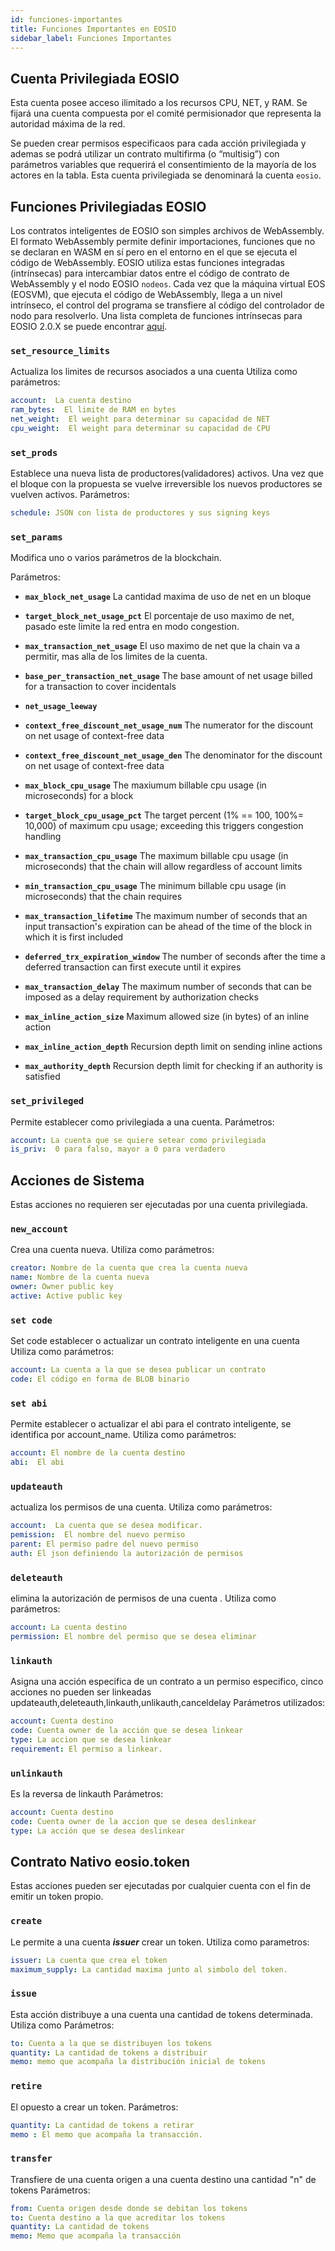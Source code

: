 ```yaml
---
id: funciones-importantes
title: Funciones Importantes en EOSIO
sidebar_label: Funciones Importantes
---
```


## Cuenta Privilegiada EOSIO

Esta cuenta posee acceso ilimitado a los recursos CPU, NET, y RAM.  Se fijará una cuenta compuesta por el comité permisionador que representa la autoridad máxima de la red. 

Se pueden crear permisos especificaos para cada acción privilegiada y ademas se podrá utilizar un contrato multifirma (o “multisig”) con parámetros variables que requerirá el consentimiento de la mayoría de los actores en la tabla. Esta cuenta privilegiada se denominará la cuenta `eosio`.

## Funciones Privilegiadas EOSIO

Los contratos inteligentes de EOSIO son simples archivos de WebAssembly. El formato WebAssembly permite definir importaciones, funciones que no se declaran en WASM en sí pero en el entorno en el que se ejecuta el código de WebAssembly. EOSIO utiliza estas funciones integradas (intrínsecas) para intercambiar datos entre el código de contrato de WebAssembly y el nodo EOSIO `nodeos`. Cada vez que la máquina virtual EOS (EOSVM), que ejecuta el código de WebAssembly, llega a un nivel intrínseco, el control del programa se transfiere al código del controlador de nodo para resolverlo. Una lista completa de funciones intrínsecas para EOSIO 2.0.X se puede encontrar [aquí](https://github.com/EOSIO/eosio.cdt/blob/a6b8d3fc289d46f4612588cdd7223a3d549238f6/libraries/native/native/eosio/intrinsics_def.hpp#L42-L160).

### `set_resource_limits`
Actualiza los limites de recursos asociados a una cuenta
Utiliza como parámetros:
``` yaml
account:  La cuenta destino
ram_bytes:  El limite de RAM en bytes
net_weight:  El weight para determinar su capacidad de NET
cpu_weight:  El weight para determinar su capacidad de CPU
```

### `set_prods`
Establece una nueva lista de productores(validadores) activos.
Una vez que el bloque con la propuesta se vuelve irreversible los nuevos productores se vuelven activos.
Parámetros:
```yaml
schedule: JSON con lista de productores y sus signing keys
```


### `set_params`
Modifica uno o varios parámetros de la blockchain.

Parámetros:

* **`max_block_net_usage`**   La cantidad maxima de uso de net en un bloque

* **`target_block_net_usage_pct`**    El porcentaje de uso maximo de net, pasado este limite la red entra en modo congestion.

* **`max_transaction_net_usage`**  El uso maximo de net que la chain va a permitir, mas alla de los limites de la cuenta.

* **`base_per_transaction_net_usage`**  The base amount of net usage billed for a transaction to cover incidentals
* **`net_usage_leeway`**

* **`context_free_discount_net_usage_num`**  The numerator for the discount on net usage of context-free data

* **`context_free_discount_net_usage_den`**  The denominator for the discount on net usage of context-free data

* **`max_block_cpu_usage`** The maxiumum billable cpu usage (in microseconds) for a block

* **`target_block_cpu_usage_pct`** The target percent (1% == 100, 100%= 10,000) of maximum cpu usage; exceeding this triggers congestion handling

* **`max_transaction_cpu_usage`** The maximum billable cpu usage (in microseconds) that the chain will allow regardless of account limits

* **`min_transaction_cpu_usage`** The minimum billable cpu usage (in microseconds) that the chain requires

* **`max_transaction_lifetime`** The maximum number of seconds that an input transaction's expiration can be ahead of the time of the block in which it is first included

* **`deferred_trx_expiration_window`** The number of seconds after the time a deferred transaction can first execute until it expires

* **`max_transaction_delay`** The maximum number of seconds that can be imposed as a delay requirement by authorization checks

* **`max_inline_action_size`** Maximum allowed size (in bytes) of an inline action

* **`max_inline_action_depth`** Recursion depth limit on sending inline actions

* **`max_authority_depth`** Recursion depth limit for checking if an authority is satisfied

### `set_privileged`
Permite establecer como privilegiada a una cuenta.
Parámetros:
```yaml
account: La cuenta que se quiere setear como privilegiada
is_priv:  0 para falso, mayor a 0 para verdadero
```

## Acciones de Sistema

Estas acciones no requieren ser ejecutadas por una cuenta privilegiada.

### `new_account`
Crea una cuenta nueva.
Utiliza como parámetros:
```yaml
creator: Nombre de la cuenta que crea la cuenta nueva
name: Nombre de la cuenta nueva
owner: Owner public key
active: Active public key
```
### `set code`
Set code establecer o actualizar un contrato inteligente en una cuenta
Utiliza como parámetros:
```yaml
account: La cuenta a la que se desea publicar un contrato
code: El código en forma de BLOB binario
```

### `set abi`
Permite establecer o actualizar el abi para el contrato inteligente, se identifica por account_name.
Utiliza como parámetros:
```yaml
account: El nombre de la cuenta destino
abi:  El abi
```

### `updateauth`
actualiza los permisos de una cuenta.
Utiliza como parámetros:
```yaml
account:  La cuenta que se desea modificar.
pemission:  El nombre del nuevo permiso
parent: El permiso padre del nuevo permiso
auth: El json definiendo la autorización de permisos
```
### `deleteauth`
elimina la autorización de permisos de una cuenta .
Utiliza como parámetros:
```yaml
account: La cuenta destino
permission: El nombre del permiso que se desea eliminar
```

### `linkauth`
Asigna una acción especifica de un contrato a un permiso especifico, cinco acciones no pueden ser linkeadas updateauth,deleteauth,linkauth,unlikauth,canceldelay
Parámetros utilizados:
```yaml
account: Cuenta destino
code: Cuenta owner de la acción que se desea linkear
type: La accion que se desea linkear
requirement: El permiso a linkear.
```

### `unlinkauth`
Es la reversa de linkauth
Parámetros:
```yaml
account: Cuenta destino
code: Cuenta owner de la accion que se desea deslinkear
type: La acción que se desea deslinkear
```

## Contrato Nativo eosio.token

Estas acciones pueden ser ejecutadas por cualquier cuenta con el fin de emitir un token propio.

### `create`
Le permite a una cuenta ***issuer*** crear un token.
Utiliza como parametros:
```yaml
issuer: La cuenta que crea el token
maximum_supply: La cantidad maxima junto al simbolo del token.
```

### `issue`
Esta acción distribuye a una cuenta una cantidad de tokens determinada.
Utiliza como Parámetros:
```yaml
to: Cuenta a la que se distribuyen los tokens
quantity: La cantidad de tokens a distribuir
memo: memo que acompaña la distribución inicial de tokens
```

### `retire`
El opuesto a crear un token.
Parámetros:
```yaml
quantity: La cantidad de tokens a retirar
memo : El memo que acompaña la transacción.
```

### `transfer`
Transfiere de una cuenta origen a una cuenta destino una cantidad "n" de tokens
Parámetros:
```yaml
from: Cuenta origen desde donde se debitan los tokens
to: Cuenta destino a la que acreditar los tokens
quantity: La cantidad de tokens
memo: Memo que acompaña la transacción
```
